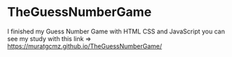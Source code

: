 # TheGuessNumberGame

I finished my Guess Number Game with HTML CSS and JavaScript you can see my study with this link => https://muratgcmz.github.io/TheGuessNumberGame/

